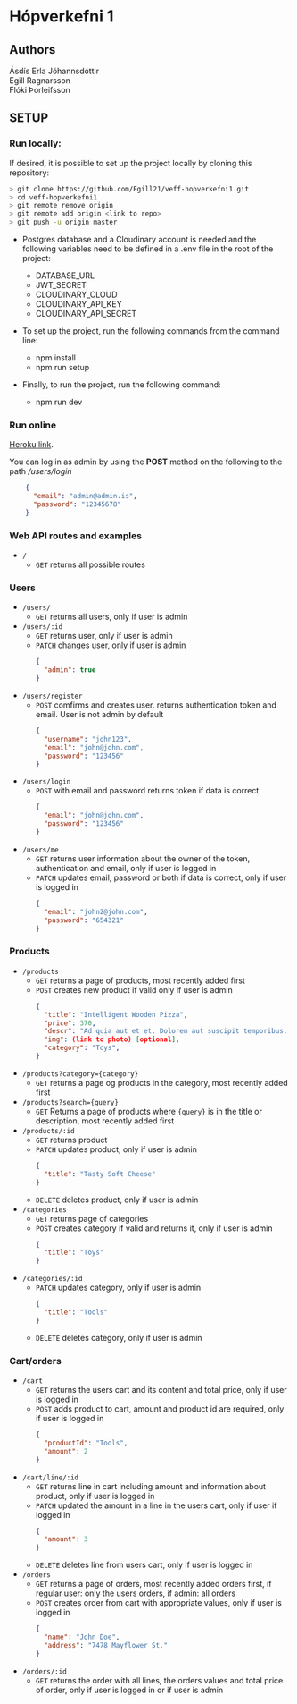 # Hópverkefni 1

## Authors
Ásdís Erla Jóhannsdóttir <br />
Egill Ragnarsson <br />
Flóki Þorleifsson <br />

## SETUP

### Run locally:

If desired, it is possible to set up the project locally by cloning this repository:

```bash
> git clone https://github.com/Egill21/veff-hopverkefni1.git
> cd veff-hopverkefni1
> git remote remove origin
> git remote add origin <link to repo>
> git push -u origin master
```

* Postgres database and a Cloudinary account is needed and the following variables need to be defined in a .env file in the root of the project:
    * DATABASE_URL
    * JWT_SECRET
    * CLOUDINARY_CLOUD
    * CLOUDINARY_API_KEY
    * CLOUDINARY_API_SECRET

* To set up the project, run the following commands from the command line:
    * npm install
    * npm run setup
* Finally, to run the project, run the following command:
    * npm run dev

### Run online

[Heroku link](http://hop1-2019.herokuapp.com).

You can log in as admin by using the **POST** method on the following to the path */users/login*
```json
    {
      "email": "admin@admin.is",
      "password": "12345678" 
    }
```

### Web API routes and examples

* `/`
    * `GET` returns all possible routes

### Users

* `/users/`
  * `GET` returns all users, only if user is admin
* `/users/:id`
  * `GET` returns user, only if user is admin
  * `PATCH` changes user, only if user is admin
    ```json
    {
      "admin": true 
    }
    ```
* `/users/register`
  * `POST` comfirms and creates user. returns authentication token and email. User is not admin by default
    ```json
    {
      "username": "john123",
      "email": "john@john.com",
      "password": "123456" 
    }
    ```
* `/users/login`
  * `POST` with email and password returns token if data is correct
    ```json
    {
      "email": "john@john.com",
      "password": "123456"
    }
    ```
* `/users/me`
  * `GET` returns user information about the owner of the token, authentication and email, only if user is logged in
  * `PATCH` updates email, password or both if data is correct, only if user is logged in
    ```json
    {
      "email": "john2@john.com",
      "password": "654321" 
    }
    ```
### Products

* `/products`
  * `GET` returns a page of products, most recently added first
  * `POST` creates new product if valid only if user is admin
    ```json
    {
      "title": "Intelligent Wooden Pizza",
      "price": 370,
      "descr": "Ad quia aut et et. Dolorem aut suscipit temporibus. Veniam ut et eos est.",
      "img": (link to photo) [optional],
      "category": "Toys",
    }
    ```
* `/products?category={category}`
  * `GET` returns a page og products in the category, most recently added first
* `/products?search={query}`
  * `GET` Returns a page of products where `{query}` is in the title or description, most recently added first
* `/products/:id`
  * `GET` returns product
  * `PATCH` updates product, only if user is admin
    ```json
    {
      "title": "Tasty Soft Cheese"
    }
    ```
  * `DELETE` deletes product, only if user is admin
* `/categories`
  * `GET` returns page of categories
  * `POST` creates category if valid and returns it, only if user is admin
    ```json
    {
      "title": "Toys"
    }
    ```
* `/categories/:id`
  * `PATCH` updates category, only if user is admin
    ```json
    {
      "title": "Tools"
    }
    ```
  * `DELETE` deletes category, only if user is admin

### Cart/orders

* `/cart`
  * `GET` returns the users cart and its content and total price, only if user is logged in
  * `POST` adds product to cart, amount and product id are required, only if user is logged in
    ```json
    {
      "productId": "Tools",
      "amount": 2
    }
    ```
* `/cart/line/:id`
  * `GET` returns line in cart including amount and information about product, only if user is logged in
  * `PATCH` updated the amount in a line in the users cart, only if user if logged in
    ```json
    {
      "amount": 3
    }
    ```
  * `DELETE` deletes line from users cart, only if user is logged in
* `/orders`
  * `GET` returns a page of orders, most recently added orders first, if regular user: only the users orders, if admin: all orders
  * `POST` creates order from cart with appropriate values, only if user is logged in
    ```json
    {
      "name": "John Doe",
      "address": "7478 Mayflower St."
    }
    ```
* `/orders/:id`
  * `GET` returns the order with all lines, the orders values and total price of order, only if user is logged in or if user is admin

